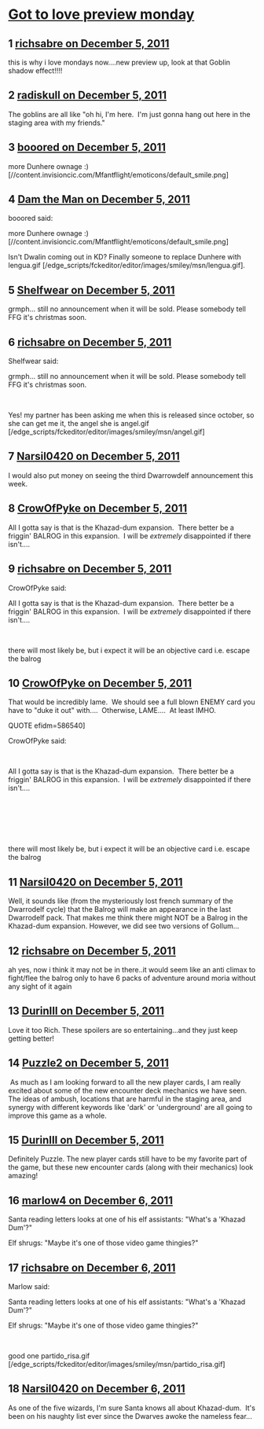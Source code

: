 # [Got to love preview monday](https://community.fantasyflightgames.com/topic/57171-got-to-love-preview-monday/)

## 1 [richsabre on December 5, 2011](https://community.fantasyflightgames.com/topic/57171-got-to-love-preview-monday/?do=findComment&comment=564105)

this is why i love mondays now....new preview up, look at that Goblin shadow effect!!!!

## 2 [radiskull on December 5, 2011](https://community.fantasyflightgames.com/topic/57171-got-to-love-preview-monday/?do=findComment&comment=564111)

The goblins are all like "oh hi, I'm here.  I'm just gonna hang out here in the staging area with my friends."

## 3 [booored on December 5, 2011](https://community.fantasyflightgames.com/topic/57171-got-to-love-preview-monday/?do=findComment&comment=564126)

more Dunhere ownage :) [//content.invisioncic.com/Mfantflight/emoticons/default_smile.png]

## 4 [Dam the Man on December 5, 2011](https://community.fantasyflightgames.com/topic/57171-got-to-love-preview-monday/?do=findComment&comment=564148)

booored said:

more Dunhere ownage :) [//content.invisioncic.com/Mfantflight/emoticons/default_smile.png]



Isn't Dwalin coming out in KD? Finally someone to replace Dunhere with lengua.gif [/edge_scripts/fckeditor/editor/images/smiley/msn/lengua.gif].

## 5 [Shelfwear on December 5, 2011](https://community.fantasyflightgames.com/topic/57171-got-to-love-preview-monday/?do=findComment&comment=564159)

grmph... still no announcement when it will be sold. Please somebody tell FFG it's christmas soon.

## 6 [richsabre on December 5, 2011](https://community.fantasyflightgames.com/topic/57171-got-to-love-preview-monday/?do=findComment&comment=564160)

Shelfwear said:

grmph... still no announcement when it will be sold. Please somebody tell FFG it's christmas soon.



 

Yes! my partner has been asking me when this is released since october, so she can get me it, the angel she is angel.gif [/edge_scripts/fckeditor/editor/images/smiley/msn/angel.gif]

## 7 [Narsil0420 on December 5, 2011](https://community.fantasyflightgames.com/topic/57171-got-to-love-preview-monday/?do=findComment&comment=564178)

I would also put money on seeing the third Dwarrowdelf announcement this week.

## 8 [CrowOfPyke on December 5, 2011](https://community.fantasyflightgames.com/topic/57171-got-to-love-preview-monday/?do=findComment&comment=564186)

All I gotta say is that is the Khazad-dum expansion.  There better be a friggin' BALROG in this expansion.  I will be *extremely* disappointed if there isn't....

## 9 [richsabre on December 5, 2011](https://community.fantasyflightgames.com/topic/57171-got-to-love-preview-monday/?do=findComment&comment=564189)

CrowOfPyke said:

All I gotta say is that is the Khazad-dum expansion.  There better be a friggin' BALROG in this expansion.  I will be *extremely* disappointed if there isn't....



 

there will most likely be, but i expect it will be an objective card i.e. escape the balrog

## 10 [CrowOfPyke on December 5, 2011](https://community.fantasyflightgames.com/topic/57171-got-to-love-preview-monday/?do=findComment&comment=564213)

That would be incredibly lame.  We should see a full blown ENEMY card you have to "duke it out" with....  Otherwise, LAME....  At least IMHO.

QUOTE efidm=586540]

CrowOfPyke said:

 

All I gotta say is that is the Khazad-dum expansion.  There better be a friggin' BALROG in this expansion.  I will be *extremely* disappointed if there isn't....

 

 

 

there will most likely be, but i expect it will be an objective card i.e. escape the balrog



## 11 [Narsil0420 on December 5, 2011](https://community.fantasyflightgames.com/topic/57171-got-to-love-preview-monday/?do=findComment&comment=564216)

Well, it sounds like (from the mysteriously lost french summary of the Dwarrodelf cycle) that the Balrog will make an appearance in the last Dwarrodelf pack. That makes me think there might NOT be a Balrog in the Khazad-dum expansion. However, we did see two versions of Gollum...

## 12 [richsabre on December 5, 2011](https://community.fantasyflightgames.com/topic/57171-got-to-love-preview-monday/?do=findComment&comment=564218)

ah yes, now i think it may not be in there..it would seem like an anti climax to fight/flee the balrog only to have 6 packs of adventure around moria without any sight of it again

## 13 [DurinIII on December 5, 2011](https://community.fantasyflightgames.com/topic/57171-got-to-love-preview-monday/?do=findComment&comment=564234)

Love it too Rich. These spoilers are so entertaining...and they just keep getting better! 

## 14 [Puzzle2 on December 5, 2011](https://community.fantasyflightgames.com/topic/57171-got-to-love-preview-monday/?do=findComment&comment=564256)

 As much as I am looking forward to all the new player cards, I am really excited about some of the new encounter deck mechanics we have seen. The ideas of ambush, locations that are harmful in the staging area, and synergy with different keywords like 'dark' or 'underground' are all going to improve this game as a whole.

## 15 [DurinIII on December 5, 2011](https://community.fantasyflightgames.com/topic/57171-got-to-love-preview-monday/?do=findComment&comment=564269)

Definitely Puzzle. The new player cards still have to be my favorite part of the game, but these new encounter cards (along with their mechanics) look amazing! 

## 16 [marlow4 on December 6, 2011](https://community.fantasyflightgames.com/topic/57171-got-to-love-preview-monday/?do=findComment&comment=564505)

Santa reading letters looks at one of his elf assistants: "What's a 'Khazad Dum'?"

Elf shrugs: "Maybe it's one of those video game thingies?"

## 17 [richsabre on December 6, 2011](https://community.fantasyflightgames.com/topic/57171-got-to-love-preview-monday/?do=findComment&comment=564508)

Marlow said:

Santa reading letters looks at one of his elf assistants: "What's a 'Khazad Dum'?"

Elf shrugs: "Maybe it's one of those video game thingies?"



 

good one partido_risa.gif [/edge_scripts/fckeditor/editor/images/smiley/msn/partido_risa.gif]

## 18 [Narsil0420 on December 6, 2011](https://community.fantasyflightgames.com/topic/57171-got-to-love-preview-monday/?do=findComment&comment=564678)

As one of the five wizards, I'm sure Santa knows all about Khazad-dum.  It's been on his naughty list ever since the Dwarves awoke the nameless fear...

